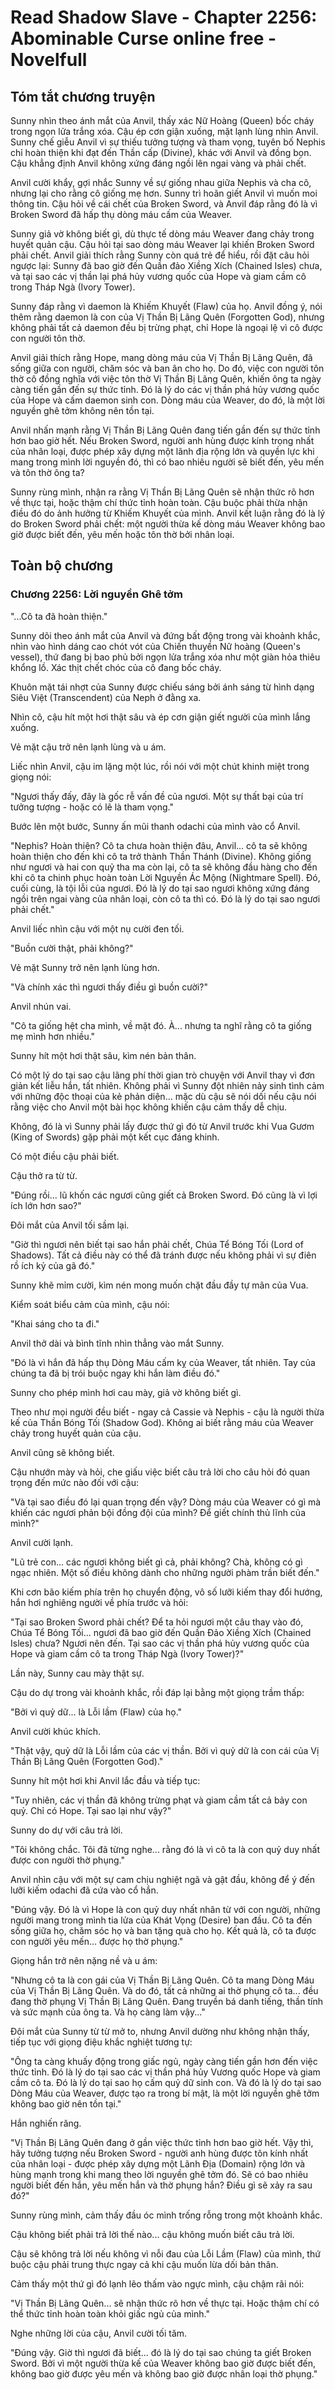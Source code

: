 # Read Shadow Slave - Chapter 2256: Abominable Curse online free - Novelfull

## Tóm tắt chương truyện

Sunny nhìn theo ánh mắt của Anvil, thấy xác Nữ Hoàng (Queen) bốc cháy trong ngọn lửa trắng xóa. Cậu ép cơn giận xuống, mặt lạnh lùng nhìn Anvil. Sunny chế giễu Anvil vì sự thiếu tưởng tượng và tham vọng, tuyên bố Nephis chỉ hoàn thiện khi đạt đến Thần cấp (Divine), khác với Anvil và đồng bọn. Cậu khẳng định Anvil không xứng đáng ngồi lên ngai vàng và phải chết.

Anvil cười khẩy, gợi nhắc Sunny về sự giống nhau giữa Nephis và cha cô, nhưng lại cho rằng cô giống mẹ hơn. Sunny trì hoãn giết Anvil vì muốn moi thông tin. Cậu hỏi về cái chết của Broken Sword, và Anvil đáp rằng đó là vì Broken Sword đã hấp thụ dòng máu cấm của Weaver.

Sunny giả vờ không biết gì, dù thực tế dòng máu Weaver đang chảy trong huyết quản cậu. Cậu hỏi tại sao dòng máu Weaver lại khiến Broken Sword phải chết. Anvil giải thích rằng Sunny còn quá trẻ để hiểu, rồi đặt câu hỏi ngược lại: Sunny đã bao giờ đến Quần đảo Xiềng Xích (Chained Isles) chưa, và tại sao các vị thần lại phá hủy vương quốc của Hope và giam cầm cô trong Tháp Ngà (Ivory Tower).

Sunny đáp rằng vì daemon là Khiếm Khuyết (Flaw) của họ. Anvil đồng ý, nói thêm rằng daemon là con của Vị Thần Bị Lãng Quên (Forgotten God), nhưng không phải tất cả daemon đều bị trừng phạt, chỉ Hope là ngoại lệ vì cô được con người tôn thờ.

Anvil giải thích rằng Hope, mang dòng máu của Vị Thần Bị Lãng Quên, đã sống giữa con người, chăm sóc và ban ân cho họ. Do đó, việc con người tôn thờ cô đồng nghĩa với việc tôn thờ Vị Thần Bị Lãng Quên, khiến ông ta ngày càng tiến gần đến sự thức tỉnh. Đó là lý do các vị thần phá hủy vương quốc của Hope và cấm daemon sinh con. Dòng máu của Weaver, do đó, là một lời nguyền ghê tởm không nên tồn tại.

Anvil nhấn mạnh rằng Vị Thần Bị Lãng Quên đang tiến gần đến sự thức tỉnh hơn bao giờ hết. Nếu Broken Sword, người anh hùng được kính trọng nhất của nhân loại, được phép xây dựng một lãnh địa rộng lớn và quyền lực khi mang trong mình lời nguyền đó, thì có bao nhiêu người sẽ biết đến, yêu mến và tôn thờ ông ta?

Sunny rùng mình, nhận ra rằng Vị Thần Bị Lãng Quên sẽ nhận thức rõ hơn về thực tại, hoặc thậm chí thức tỉnh hoàn toàn. Cậu buộc phải thừa nhận điều đó do ảnh hưởng từ Khiếm Khuyết của mình. Anvil kết luận rằng đó là lý do Broken Sword phải chết: một người thừa kế dòng máu Weaver không bao giờ được biết đến, yêu mến hoặc tôn thờ bởi nhân loại.

## Toàn bộ chương

### Chương 2256: Lời nguyền Ghê tởm

"...Cô ta đã hoàn thiện."

Sunny dõi theo ánh mắt của Anvil và đứng bất động trong vài khoảnh khắc, nhìn vào hình dáng cao chót vót của Chiến thuyền Nữ hoàng (Queen's vessel), thứ đang bị bao phủ bởi ngọn lửa trắng xóa như một giàn hỏa thiêu khổng lồ. Xác thịt chết chóc của cô đang bốc cháy.

Khuôn mặt tái nhợt của Sunny được chiếu sáng bởi ánh sáng từ hình dạng Siêu Việt (Transcendent) của Neph ở đằng xa.

Nhìn cô, cậu hít một hơi thật sâu và ép cơn giận giết người của mình lắng xuống.

Vẻ mặt cậu trở nên lạnh lùng và u ám.

Liếc nhìn Anvil, cậu im lặng một lúc, rồi nói với một chút khinh miệt trong giọng nói:

"Ngươi thấy đấy, đây là gốc rễ vấn đề của ngươi. Một sự thất bại của trí tưởng tượng - hoặc có lẽ là tham vọng."

Bước lên một bước, Sunny ấn mũi thanh odachi của mình vào cổ Anvil.

"Nephis? Hoàn thiện? Cô ta chưa hoàn thiện đâu, Anvil... cô ta sẽ không hoàn thiện cho đến khi cô ta trở thành Thần Thánh (Divine). Không giống như ngươi và hai con quỷ tha ma còn lại, cô ta sẽ không đầu hàng cho đến khi cô ta chinh phục hoàn toàn Lời Nguyền Ác Mộng (Nightmare Spell). Đó, cuối cùng, là tội lỗi của ngươi. Đó là lý do tại sao ngươi không xứng đáng ngồi trên ngai vàng của nhân loại, còn cô ta thì có. Đó là lý do tại sao ngươi phải chết."

Anvil liếc nhìn cậu với một nụ cười đen tối.

"Buồn cười thật, phải không?"

Vẻ mặt Sunny trở nên lạnh lùng hơn.

"Và chính xác thì ngươi thấy điều gì buồn cười?"

Anvil nhún vai.

"Cô ta giống hệt cha mình, về mặt đó. À... nhưng ta nghĩ rằng cô ta giống mẹ mình hơn nhiều."

Sunny hít một hơi thật sâu, kìm nén bản thân.

Có một lý do tại sao cậu lãng phí thời gian trò chuyện với Anvil thay vì đơn giản kết liễu hắn, tất nhiên. Không phải vì Sunny đột nhiên nảy sinh tình cảm với những độc thoại của kẻ phản diện... mặc dù cậu sẽ nói dối nếu cậu nói rằng việc cho Anvil một bài học không khiến cậu cảm thấy dễ chịu.

Không, đó là vì Sunny phải lấy được thứ gì đó từ Anvil trước khi Vua Gươm (King of Swords) gặp phải một kết cục đáng khinh.

Có một điều cậu phải biết.

Cậu thở ra từ từ.

"Đúng rồi... lũ khốn các ngươi cũng giết cả Broken Sword. Đó cũng là vì lợi ích lớn hơn sao?"

Đôi mắt của Anvil tối sầm lại.

"Giờ thì ngươi nên biết tại sao hắn phải chết, Chúa Tể Bóng Tối (Lord of Shadows). Tất cả điều này có thể đã tránh được nếu không phải vì sự điên rồ ích kỷ của gã đó."

Sunny khẽ mỉm cười, kìm nén mong muốn chặt đầu đầy tự mãn của Vua.

Kiểm soát biểu cảm của mình, cậu nói:

"Khai sáng cho ta đi."

Anvil thở dài và bình tĩnh nhìn thẳng vào mắt Sunny.

"Đó là vì hắn đã hấp thụ Dòng Máu cấm kỵ của Weaver, tất nhiên. Tay của chúng ta đã bị trói buộc ngay khi hắn làm điều đó."

Sunny cho phép mình hơi cau mày, giả vờ không biết gì.

Theo như mọi người đều biết - ngay cả Cassie và Nephis - cậu là người thừa kế của Thần Bóng Tối (Shadow God). Không ai biết rằng máu của Weaver chảy trong huyết quản của cậu.

Anvil cũng sẽ không biết.

Cậu nhướn mày và hỏi, che giấu việc biết câu trả lời cho câu hỏi đó quan trọng đến mức nào đối với cậu:

"Và tại sao điều đó lại quan trọng đến vậy? Dòng máu của Weaver có gì mà khiến các ngươi phản bội đồng đội của mình? Để giết chính thủ lĩnh của mình?"

Anvil cười lạnh.

"Lũ trẻ con... các ngươi không biết gì cả, phải không? Chà, không có gì ngạc nhiên. Một số điều không dành cho những người phàm trần biết đến."

Khi cơn bão kiếm phía trên họ chuyển động, vô số lưỡi kiếm thay đổi hướng, hắn hơi nghiêng người về phía trước và hỏi:

"Tại sao Broken Sword phải chết? Để ta hỏi ngươi một câu thay vào đó, Chúa Tể Bóng Tối... ngươi đã bao giờ đến Quần Đảo Xiềng Xích (Chained Isles) chưa? Ngươi nên đến. Tại sao các vị thần phá hủy vương quốc của Hope và giam cầm cô ta trong Tháp Ngà (Ivory Tower)?"

Lần này, Sunny cau mày thật sự.

Cậu do dự trong vài khoảnh khắc, rồi đáp lại bằng một giọng trầm thấp:

"Bởi vì quỷ dữ... là Lỗi lầm (Flaw) của họ."

Anvil cười khúc khích.

"Thật vậy, quỷ dữ là Lỗi lầm của các vị thần. Bởi vì quỷ dữ là con cái của Vị Thần Bị Lãng Quên (Forgotten God)."

Sunny hít một hơi khi Anvil lắc đầu và tiếp tục:

"Tuy nhiên, các vị thần đã không trừng phạt và giam cầm tất cả bảy con quỷ. Chỉ có Hope. Tại sao lại như vậy?"

Sunny do dự với câu trả lời.

"Tôi không chắc. Tôi đã từng nghe... rằng đó là vì cô ta là con quỷ duy nhất được con người thờ phụng."

Anvil nhìn cậu với một sự cam chịu nghiệt ngã và gật đầu, không để ý đến lưỡi kiếm odachi đã cứa vào cổ hắn.

"Đúng vậy. Đó là vì Hope là con quỷ duy nhất nhân từ với con người, những người mang trong mình tia lửa của Khát Vọng (Desire) ban đầu. Cô ta đến sống giữa họ, chăm sóc họ và ban tặng quà cho họ. Kết quả là, cô ta được con người yêu mến... được họ thờ phụng."

Giọng hắn trở nên nặng nề và u ám:

"Nhưng cô ta là con gái của Vị Thần Bị Lãng Quên. Cô ta mang Dòng Máu của Vị Thần Bị Lãng Quên. Và do đó, tất cả những ai thờ phụng cô ta... đều đang thờ phụng Vị Thần Bị Lãng Quên. Đang truyền bá danh tiếng, thần tính và sức mạnh của ông ta. Và họ càng làm vậy..."

Đôi mắt của Sunny từ từ mở to, nhưng Anvil dường như không nhận thấy, tiếp tục với giọng điệu khắc nghiệt tương tự:

"Ông ta càng khuấy động trong giấc ngủ, ngày càng tiến gần hơn đến việc thức tỉnh. Đó là lý do tại sao các vị thần phá hủy Vương quốc Hope và giam cầm cô ta. Đó là lý do tại sao họ cấm quỷ dữ sinh con. Và đó là lý do tại sao Dòng Máu của Weaver, được tạo ra trong bí mật, là một lời nguyền ghê tởm không bao giờ nên tồn tại."

Hắn nghiến răng.

"Vị Thần Bị Lãng Quên đang ở gần việc thức tỉnh hơn bao giờ hết. Vậy thì, hãy tưởng tượng nếu Broken Sword - người anh hùng được tôn kính nhất của nhân loại - được phép xây dựng một Lãnh Địa (Domain) rộng lớn và hùng mạnh trong khi mang theo lời nguyền ghê tởm đó. Sẽ có bao nhiêu người biết đến hắn, yêu mến hắn và thờ phụng hắn? Điều gì sẽ xảy ra sau đó?"

Sunny rùng mình, cảm thấy đầu óc mình trống rỗng trong một khoảnh khắc.

Cậu không biết phải trả lời thế nào... cậu không muốn biết câu trả lời.

Cậu sẽ không trả lời nếu không vì nỗi đau của Lỗi Lầm (Flaw) của mình, thứ buộc cậu phải trung thực ngay cả khi cậu muốn lừa dối bản thân.

Cảm thấy một thứ gì đó lạnh lẽo thấm vào ngực mình, cậu chậm rãi nói:

"Vị Thần Bị Lãng Quên... sẽ nhận thức rõ hơn về thực tại. Hoặc thậm chí có thể thức tỉnh hoàn toàn khỏi giấc ngủ của mình."

Nghe những lời của cậu, Anvil cười tối tăm.

"Đúng vậy. Giờ thì ngươi đã biết... đó là lý do tại sao chúng ta giết Broken Sword. Bởi vì một người thừa kế của Weaver không bao giờ được biết đến, không bao giờ được yêu mến và không bao giờ được nhân loại thờ phụng."